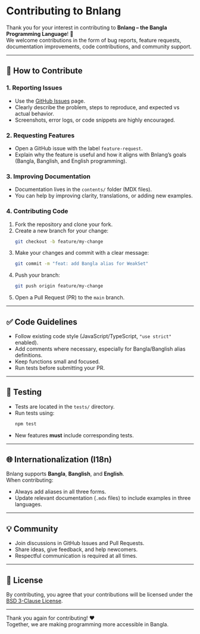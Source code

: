 # Contributing to Bnlang

Thank you for your interest in contributing to **Bnlang – the Bangla Programming Language**! 🚀  
We welcome contributions in the form of bug reports, feature requests, documentation improvements, code contributions, and community support.

---

## 📌 How to Contribute

### 1. Reporting Issues
- Use the [GitHub Issues](https://github.com/bnlang/bnl-web/issues) page.  
- Clearly describe the problem, steps to reproduce, and expected vs actual behavior.  
- Screenshots, error logs, or code snippets are highly encouraged.

### 2. Requesting Features
- Open a GitHub issue with the label `feature-request`.  
- Explain why the feature is useful and how it aligns with Bnlang’s goals (Bangla, Banglish, and English programming).

### 3. Improving Documentation
- Documentation lives in the `contents/` folder (MDX files).  
- You can help by improving clarity, translations, or adding new examples.

### 4. Contributing Code
1. Fork the repository and clone your fork.  
2. Create a new branch for your change:  
   ```bash
   git checkout -b feature/my-change
   ```
3. Make your changes and commit with a clear message:  
   ```bash
   git commit -m "feat: add Bangla alias for WeakSet"
   ```
4. Push your branch:  
   ```bash
   git push origin feature/my-change
   ```
5. Open a Pull Request (PR) to the `main` branch.  

---

## ✅ Code Guidelines
- Follow existing code style (JavaScript/TypeScript, `"use strict"` enabled).  
- Add comments where necessary, especially for Bangla/Banglish alias definitions.  
- Keep functions small and focused.  
- Run tests before submitting your PR.

---

## 🧪 Testing
- Tests are located in the `tests/` directory.  
- Run tests using:  
  ```bash
  npm test
  ```
- New features **must** include corresponding tests.

---

## 🌐 Internationalization (I18n)
Bnlang supports **Bangla**, **Banglish**, and **English**.  
When contributing:
- Always add aliases in all three forms.  
- Update relevant documentation (`.mdx` files) to include examples in three languages.

---

## 💡 Community
- Join discussions in GitHub Issues and Pull Requests.  
- Share ideas, give feedback, and help newcomers.  
- Respectful communication is required at all times.

---

## 📜 License
By contributing, you agree that your contributions will be licensed under the [BSD 3-Clause License](LICENSE).

---

Thank you again for contributing! ❤️  
Together, we are making programming more accessible in Bangla.
